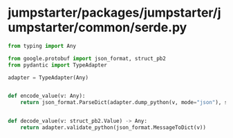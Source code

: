 # jumpstarter/packages/jumpstarter/jumpstarter/common/serde.py

```python
from typing import Any

from google.protobuf import json_format, struct_pb2
from pydantic import TypeAdapter

adapter = TypeAdapter(Any)


def encode_value(v: Any):
    return json_format.ParseDict(adapter.dump_python(v, mode="json"), struct_pb2.Value())


def decode_value(v: struct_pb2.Value) -> Any:
    return adapter.validate_python(json_format.MessageToDict(v))

```